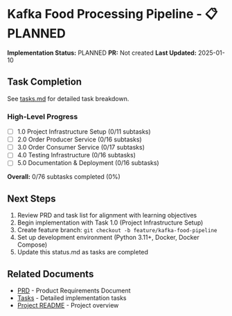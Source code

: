 # Kafka Food Processing Pipeline - 📋 PLANNED

**Implementation Status:** PLANNED
**PR:** Not created
**Last Updated:** 2025-01-10

## Task Completion

See [tasks.md](tasks.md) for detailed task breakdown.

### High-Level Progress
- [ ] 1.0 Project Infrastructure Setup (0/11 subtasks)
- [ ] 2.0 Order Producer Service (0/16 subtasks)
- [ ] 3.0 Order Consumer Service (0/17 subtasks)
- [ ] 4.0 Testing Infrastructure (0/16 subtasks)
- [ ] 5.0 Documentation & Deployment (0/16 subtasks)

**Overall:** 0/76 subtasks completed (0%)

## Next Steps
1. Review PRD and task list for alignment with learning objectives
2. Begin implementation with Task 1.0 (Project Infrastructure Setup)
3. Create feature branch: `git checkout -b feature/kafka-food-pipeline`
4. Set up development environment (Python 3.11+, Docker, Docker Compose)
5. Update this status.md as tasks are completed

## Related Documents
- [PRD](prd.md) - Product Requirements Document
- [Tasks](tasks.md) - Detailed implementation tasks
- [Project README](../../../README.md) - Project overview
